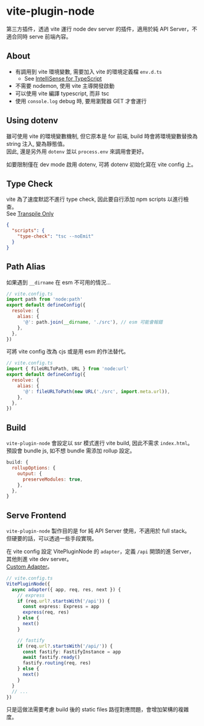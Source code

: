 # vite-plugin-node

第三方插件，透過 vite 運行 node dev server 的插件，適用於純 API Server，不適合同時 serve 前端內容。

## About

- 有調用到 vite 環境變數, 需要加入 vite 的環境定義檔 `env.d.ts`
  - See [IntelliSense for TypeScript](https://vitejs.dev/guide/env-and-mode.html#intellisense-for-typescript)
- 不需要 nodemon, 使用 vite 主導開發啟動
- 可以使用 vite 編譯 typescript, 而非 tsc
- 使用 `console.log` debug 時, 要用瀏覽器 GET 才會運行

## Using dotenv

雖可使用 vite 的環境變數機制, 但它原本是 for 前端, build 時會將環境變數替換為 string 注入, 變為靜態值。<br/>
因此, 還是另外用 `dotenv` 並以 `process.env` 來調用會更好。<br/>

如要限制僅在 dev mode 啟用 dotenv, 可將 dotenv 初始化寫在 vite config 上。

## Type Check

vite 為了速度默認不進行 type check, 因此要自行添加 npm scripts 以進行檢查。<br/>
See [Transpile Only](https://vitejs.dev/guide/features.html#transpile-only)<br/>

```json
{
  "scripts": {
    "type-check": "tsc --noEmit"
  }
}
```

## Path Alias

如果遇到 `__dirname` 在 esm 不可用的情況...

```js
// vite.config.ts
import path from 'node:path'
export default defineConfig({
  resolve: {
    alias: {
      '@': path.join(__dirname, './src'), // esm 可能會報錯
    },
  },
})
```

可將 vite config 改為 cjs 或是用 esm 的作法替代。

```js
// vite.config.ts
import { fileURLToPath, URL } from 'node:url'
export default defineConfig({
  resolve: {
    alias: {
      '@': fileURLToPath(new URL('./src', import.meta.url)),
    },
  },
})
```

## Build

`vite-plugin-node` 會設定以 ssr 模式進行 vite build, 因此不需求 `index.html`。<br/>
預設會 bundle js, 如不想 bundle 需添加 rollup 設定。

```js
build: {
  rollupOptions: {
    output: {
      preserveModules: true,
    },
  },
}
```

## Serve Frontend

`vite-plugin-node` 製作目的是 for 純 API Server 使用，不適用於 full stack。<br/>
但硬要的話，可以透過一些手段實現。

在 vite config 設定 VitePluginNode 的 `adapter`，定義 `/api` 開頭的進 Server，其他則進 vite dev server。<br/>
[Custom Adapter](https://github.com/axe-me/vite-plugin-node#custom-adapter)。

```ts
// vite.config.ts
VitePluginNode({
  async adapter({ app, req, res, next }) {
    // express
    if (req.url?.startsWith('/api')) {
      const express: Express = app
      express(req, res)
    } else {
      next()
    }

    // fastify
    if (req.url?.startsWith('/api/')) {
      const fastify: FastifyInstance = app
      await fastify.ready()
      fastify.routing(req, res)
    } else {
      next()
    }
  }
  // ...
})
```

只是這做法需要考慮 build 後的 static files 路徑對應問題，會增加架構的複雜度。

